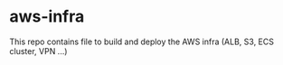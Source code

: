 # aws-infra
This repo contains file to build and deploy the AWS infra (ALB, S3, ECS cluster, VPN ...)
